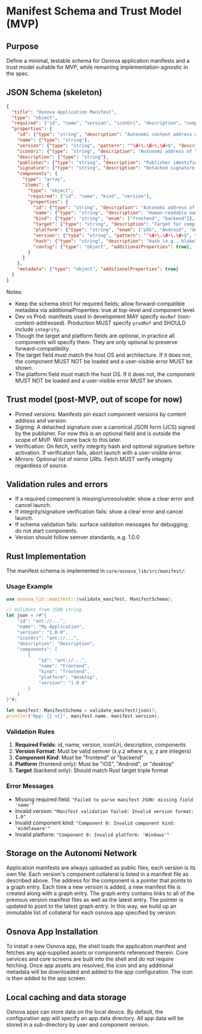 # Manifest Schema and Trust Model (MVP)

## Purpose
Define a minimal, testable schema for Osnova application manifests and a trust model suitable for MVP, while remaining implementation-agnostic in the spec.

## JSON Schema (skeleton)
```json
{
  "title": "Osnova Application Manifest",
  "type": "object",
  "required": ["id", "name", "version", "iconUri", "description", "components"],
  "properties": {
    "id": {"type": "string", "description": "Autonomi content address of the manifest itself or a path on the local filesystem for development purposes"},
    "name": {"type": "string"},
    "version": {"type": "string", "pattern": "^\d+\.\d+\.\d+$", "description": "Semver; exact pinned version"},
    "iconUri": {"type": "string", "description": "Autonomi address of the app icon, a 1024x1024 PNG"},
    "description": {"type": "string"},
    "publisher": {"type": "string", "description": "Publisher identifier"},
    "signature": {"type": "string", "description": "Detached signature over canonical manifest"},
    "components": {
      "type": "array",
      "items": {
        "type": "object",
        "required": ["id", "name", "kind", "version"],
        "properties": {
          "id": {"type": "string", "description": "Autonomi address of the component or local path for development"},
          "name": {"type": "string", "description": "Human-readable name of the component"},
          "kind": {"type": "string", "enum": ["frontend", "backend"]},
          "target": {"type": "string", "description": "Target for compiled backend components following Rust's official target triple format (e.g., x86_64-unknown-linux-gnu). Backend components only." },
          "platform": {"type": "string", "enum": ["iOS", "Android", "desktop"], "description": "Specifies platform the frontend should operate under. Frontend components only"},
          "version": {"type": "string", "pattern": "^\d+\.\d+\.\d+$", "description": "Semver; exact pinned version"},
          "hash": {"type": "string", "description": "Hash (e.g., blake3 base64) of the fetched artifact"},
          "config": {"type": "object", "additionalProperties": true},
        }
      }
    },
    "metadata": {"type": "object", "additionalProperties": true}
  }
}
```

Notes:
- Keep the schema strict for required fields; allow forward-compatible metadata via additionalProperties: true at top-level and component level.
- Dev vs Prod: manifests used in development MAY specify `devRef` (non-content-addressed). Production MUST specify `prodRef` and SHOULD include `integrity`.
- Though the target and platform fields are optional, in practice all components will specify them. They are only optional to preserve forward-compatibility.
- The target field must match the host OS and architecture. If it does not, the component MUST NOT be loaded and a user-visible error MUST be shown.
- The platform field must match the host OS. If it does not, the component MUST NOT be loaded and a user-visible error MUST be shown.

## Trust model (post-MVP, out of scope for now)
- Pinned versions: Manifests pin exact component versions by content address and version.
- Signing: A detached signature over a canonical JSON form (JCS) signed by the publisher. For now this is an optional field and is outside the scope of MVP. Will come back to this later.
- Verification: On fetch, verify integrity hash and optional signature before activation. If verification fails, abort launch with a user-visible error.
- Mirrors: Optional list of mirror URIs. Fetch MUST verify integrity regardless of source.

## Validation rules and errors
- If a required component is missing/unresolvable: show a clear error and cancel launch.
- If integrity/signature verification fails: show a clear error and cancel launch.
- If schema validation fails: surface validation messages for debugging; do not start components.
- Version should follow semver standards, e.g. 1.0.0

## Rust Implementation

The manifest schema is implemented in `core/osnova_lib/src/manifest/`:

### Usage Example

```rust
use osnova_lib::manifest::{validate_manifest, ManifestSchema};

// Validate from JSON string
let json = r#"{
    "id": "ant://...",
    "name": "My Application",
    "version": "1.0.0",
    "iconUri": "ant://...",
    "description": "Description",
    "components": [
        {
            "id": "ant://...",
            "name": "Frontend",
            "kind": "frontend",
            "platform": "desktop",
            "version": "1.0.0"
        }
    ]
}"#;

let manifest: ManifestSchema = validate_manifest(json)?;
println!("App: {} v{}", manifest.name, manifest.version);
```

### Validation Rules

1. **Required Fields**: id, name, version, iconUri, description, components
2. **Version Format**: Must be valid semver (x.y.z where x, y, z are integers)
3. **Component Kind**: Must be "frontend" or "backend"
4. **Platform** (frontend only): Must be "iOS", "Android", or "desktop"
5. **Target** (backend only): Should match Rust target triple format

### Error Messages

- Missing required field: `"Failed to parse manifest JSON: missing field 'name'"`
- Invalid version: `"Manifest validation failed: Invalid version format: 1.0"`
- Invalid component kind: `"Component 0: Invalid component kind: 'middleware'"`
- Invalid platform: `"Component 0: Invalid platform: 'Windows'"`

## Storage on the Autonomi Network

Application manifests are always uploaded as public files, each version is its own file.
Each version's component collateral is listed in a manifest file as described above.
The address for the component is a pointer that points to a graph entry.
Each time a new version is added, a new manifest file is created along with a graph entry.
The graph entry contains links to all of the previous version manifest files as well as the latest entry.
The pointer is updated to point to the latest graph entry.
In this way, we build up an immutable list of collateral for each osnova app specified by version.

## Osnova App Installation

To install a new Osnova app, the shell loads the application manifest and fetches any app‑supplied assets or components referenced therein.
Core services and core screens are built into the shell and do not require fetching.
Once app assets are resolved, the icon and any additional metadata will be downloaded and added to the app configuration. The icon is then added to the app screen.

## Local caching and data storage

Osnova apps can store data on the local device.
By default, the configuration app will specify an app data directory.
All app data will be stored in a sub-directory by user and component version.
